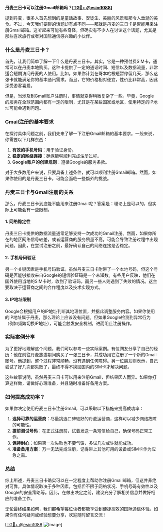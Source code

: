 **丹麦三日卡可以注册Gmail邮箱吗？[[TG💪+ @esim1088](https://t.me/s/esim1088)]**

提到丹麦，很多人首先想到的是童话故事、安徒生、美丽的风景和那令人垂涎的美食。不过，今天我们要聊的话题却有点不同——那就是丹麦的三日卡是否能用来注册Gmail邮箱。这听起来可能有些奇怪，但确实有不少人在讨论这个话题，尤其是那些喜欢旅行或者对国际通信感兴趣的小伙伴。

### 什么是丹麦三日卡？

首先，让我们简单了解一下什么是丹麦三日卡。其实，它是一种预付费SIM卡，通常可以在丹麦本地购买。这种卡提供了一定的通话时间、短信以及数据流量，非常适合短期访问丹麦的人使用。比如，如果你计划在哥本哈根短暂停留几天，那么这张卡就能满足你的基本通讯需求。而且，它的价格相对便宜，性价比非常高，因此深受游客喜爱。

但是，当涉及到Gmail账户注册时，事情就变得稍微复杂了一些。毕竟，Google的服务在全球范围内都有一定的限制，尤其是在某些国家或地区，使用特定的IP地址可能会遇到问题。

### Gmail注册的基本要求

在探讨具体问题之前，我们先来了解一下注册Gmail邮箱的基本要求。一般来说，你需要以下几样东西：

1. **有效的手机号码**：用于验证身份。
2. **稳定的网络连接**：确保能够顺利完成注册过程。
3. **Google账户的创建规则**：遵循Google的服务条款。

对于大多数用户来说，只要具备上述条件，就可以顺利注册Gmail邮箱。然而，如果你使用的是丹麦三日卡，可能会面临一些额外的挑战。

### 丹麦三日卡与Gmail注册的关系

那么，丹麦三日卡到底能不能用来注册Gmail呢？答案是：理论上是可以的，但实际上可能会有一些限制。

#### 1. 网络稳定性

丹麦三日卡提供的数据流量通常足够支持一次成功的Gmail注册。然而，如果你所在的地区网络信号较差，或者运营商的服务质量不高，可能会导致注册过程中出现问题。因此，在尝试注册之前，最好确认自己的网络连接是否稳定。

#### 2. 手机号码验证

另一个关键因素是手机号码验证。虽然丹麦三日卡附带了一个本地号码，但这个号码是否能够接收来自Google的短信验证码是一个未知数。有些用户反映，他们在国外使用当地的SIM卡时，收到了验证码，而另一些人则遇到了失败的情况。这主要取决于运营商之间的合作程度以及技术实现方式。

#### 3. IP地址限制

Google会根据用户的IP地址判断其地理位置，并据此调整服务内容。如果你使用的IP地址属于丹麦，那么理论上应该没有问题。但如果Google检测到异常行为（例如频繁切换IP地址），可能会触发安全机制，进而阻止注册操作。

### 实际案例分享

为了更好地理解这个问题，我们可以参考一些实际案例。有位网友分享了自己的经历：他在前往丹麦旅游期间购买了一张三日卡，并成功用它注册了一个新的Gmail账号。他提到，整个过程非常顺畅，没有遇到任何障碍。另一位朋友则表示，自己尝试了好几次都失败了，最终不得不换回国内的SIM卡才解决问题。

这些故事说明，虽然丹麦三日卡可以用来注册Gmail，但结果因人而异。如果你打算这样做，请做好心理准备，并且随时准备好备用方案。

### 如何提高成功率？

如果你决定使用丹麦三日卡注册Gmail，可以采取以下措施来提高成功率：

1. **选择可靠的运营商**：尽量挑选口碑较好的丹麦运营商，这样可以减少网络故障的可能性。
2. **提前测试号码**：在正式注册前，试着发送一条短信给自己，确保号码正常工作。
3. **保持耐心**：如果第一次失败也不要气馁，多试几次或许就能成功。
4. **准备备用方案**：万一无法完成注册，记得带上其他可用的设备或SIM卡作为应急之需。

### 总结

综上所述，丹麦三日卡确实可以在一定程度上帮助你注册Gmail邮箱，但这并非绝对可靠。具体情况取决于多种因素，包括但不限于网络状况、手机号码有效性以及Google的安全策略等。因此，在做出决定之前，建议充分了解相关信息并做好相应的准备工作。

无论最终结果如何，我们都希望每位读者都能享受到便捷高效的国际通信体验。如果你有任何疑问或经验想要分享，欢迎随时留言交流！

[[TG💪+ @esim1088](https://t.me/s/esim1088) ![Image](https://i.postimg.cc/4NQfJmqS/Snipaste-2025-05-13-00-14-12.png)]